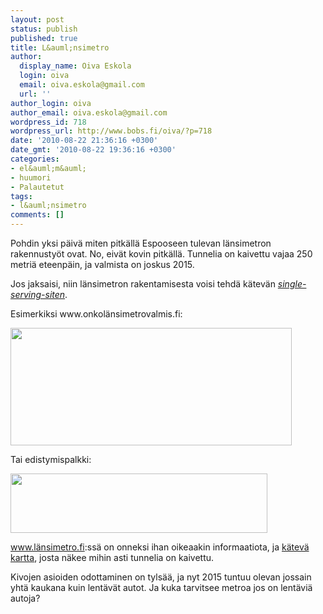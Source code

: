 ```yaml
---
layout: post
status: publish
published: true
title: L&auml;nsimetro
author:
  display_name: Oiva Eskola
  login: oiva
  email: oiva.eskola@gmail.com
  url: ''
author_login: oiva
author_email: oiva.eskola@gmail.com
wordpress_id: 718
wordpress_url: http://www.bobs.fi/oiva/?p=718
date: '2010-08-22 21:36:16 +0300'
date_gmt: '2010-08-22 19:36:16 +0300'
categories:
- el&auml;m&auml;
- huumori
- Palautetut
tags:
- l&auml;nsimetro
comments: []
---
```

<p>Pohdin yksi  p&auml;iv&auml; miten pitk&auml;ll&auml; Espooseen tulevan l&auml;nsimetron rakennusty&ouml;t ovat.  No, eiv&auml;t kovin pitk&auml;ll&auml;. Tunnelia on kaivettu vajaa 250 metri&auml;  eteenp&auml;in, ja valmista on joskus 2015.</p>
<p>Jos jaksaisi, niin l&auml;nsimetron rakentamisesta voisi tehd&auml; k&auml;tev&auml;n <em><a href="http://knowyourmeme.com/memes/single-serving-sites" target="_blank">single-serving-siten</a></em>.</p>
<p>Esimerkiksi www.onkol&auml;nsimetrovalmis.fi:</p>
<p><img class="alignnone size-full wp-image-719" title="onko_lansimetro_valmis" src="http://www.bobs.fi/oiva/wp-content/uploads/2010/09/onko_lansimetro_valmis.png" alt="" width="450" height="188" /></p>
<p>Tai edistymispalkki:</p>
<p><a href="http://www.bobs.fi/oiva/wp-content/uploads/2010/09/edistymispalkki.png"><img class="alignnone size-full wp-image-720" title="edistymispalkki" src="http://www.bobs.fi/oiva/wp-content/uploads/2010/09/edistymispalkki.png" alt="" width="411" height="95" /></a></p>
<p><a href="http://www.l%c3%a4nsimetro.fi/" target="_blank">www.l&auml;nsimetro.fi</a>:ss&auml; on onneksi ihan oikeaakin informaatiota, ja <a href="http://seuranta.lansimetro.fi/" target="_blank">k&auml;tev&auml; kartta</a>, josta n&auml;kee mihin asti tunnelia on kaivettu.</p>
<p>Kivojen asioiden odottaminen on tyls&auml;&auml;, ja nyt 2015 tuntuu olevan  jossain yht&auml; kaukana kuin lent&auml;v&auml;t autot. Ja kuka tarvitsee metroa jos  on lent&auml;vi&auml; autoja?</p>
